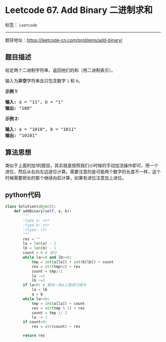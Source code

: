 ﻿# Leetcode 67. Add Binary 二进制求和

标签： `Leetcode`

---

题目地址：https://leetcode-cn.com/problems/add-binary/  

## 题目描述  

<p>给定两个二进制字符串，返回他们的和（用二进制表示）。</p>

<p>输入为<strong>非空</strong>字符串且只包含数字&nbsp;<code>1</code>&nbsp;和&nbsp;<code>0</code>。</p>

<p><strong>示例&nbsp;1:</strong></p>

<pre><strong>输入:</strong> a = "11", b = "1"
<strong>输出:</strong> "100"</pre>

<p><strong>示例&nbsp;2:</strong></p>

<pre><strong>输入:</strong> a = "1010", b = "1011"
<strong>输出:</strong> "10101"</pre>  

## 算法思想  

类似于上面的加1的题目，其实就是按照我们小时候的手动加法操作即可，用一个进位，然后从右向左边逐位计算。需要注意的是可能两个数字的长度不一样，这个时候需要把长的那个继续向前计算，如果有进位注意加上进位。  

## python代码  

```python
class Solution(object):
    def addBinary(self, a, b):
        """
        :type a: str
        :type b: str
        :rtype: str
        """
        res = ""
        la = len(a) - 1
        lb = len(b) - 1
        count = 0 # 进位
        while la>=0 and lb>=0:
            tmp = int(a[la]) + int(b[lb]) + count
            res = str(tmp%2) + res
            count = tmp//2
            la -=1
            lb -=1
        if la<0: # 都统一到a上面进行操作
            la = lb
            a = b
        while la>=0:
            tmp = int(a[la]) + count
            res = str(tmp % 2) + res
            count = tmp // 2
            la -= 1
        if count>0:
            res = str(count) + res

        return res

```



